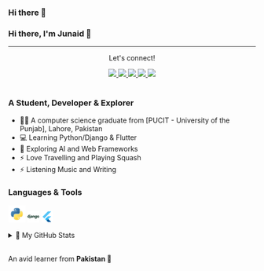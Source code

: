 ### Hi there 👋

<!--
**Junaid2102/Junaid2102** is a ✨ _special_ ✨ repository because its `README.md` (this file) appears on your GitHub profile.

Here are some ideas to get you started:

- 🔭 I’m currently working on ...
- 🌱 I’m currently learning ...
- 👯 I’m looking to collaborate on ...
- 🤔 I’m looking for help with ...
- 💬 Ask me about ...
- 📫 How to reach me: ...
- 😄 Pronouns: ...
- ⚡ Fun fact: ...
-->

### Hi there, I'm Junaid 👋
<hr>
<div align="center">
<p align="center">Let's connect!</p>
<a href="mailto:junaidal2102@gmail.com">
    <img src="https://img.shields.io/badge/-Email-D14836?style=for-the-badge&logo=Gmail&logoColor=white"/>
</a>
    
<a href="https://twitter.com/JunaidA24604211">
    <img src="https://img.shields.io/badge/Twitter-1DA1F2?style=for-the-badge&logo=twitter&logoColor=white" />
</a>

<a href="https://www.linkedin.com/in/junaid-alam2102">
    <img src="https://img.shields.io/badge/linkedin-%230077B5.svg?&style=for-the-badge&logo=linkedin&logoColor=white" />
</a>
<a href="https://www.instagram.com/junaidrao.25/">
    <img src="https://img.shields.io/badge/Instagram-E4405F?style=for-the-badge&logo=instagram&logoColor=white" />
</a>
<a href="https://stackoverflow.com/users/19623523/junaid-alam?tab=profile">
    <img src="https://img.shields.io/badge/Stack_Overflow-FE7A16?style=for-the-badge&logo=stack-overflow&logoColor=white" />
</a>
</div>
<br>

### A Student, Developer & Explorer
- 🙋‍♂️ A computer science graduate from [PUCIT - University of the Punjab], Lahore, Pakistan
- 💻 Learning Python/Django & Flutter
- 🤔 Exploring AI and Web Frameworks
- ⚡ Love Travelling and Playing Squash
- ⚡ Listening Music and Writing


### Languages & Tools

<code><img height="35" src="https://raw.githubusercontent.com/github/explore/80688e429a7d4ef2fca1e82350fe8e3517d3494d/topics/python/python.png"></code>
<code><img width=24px src="https://raw.githubusercontent.com/github/explore/80688e429a7d4ef2fca1e82350fe8e3517d3494d/topics/django/django.png"></code>
<code><img width=24px src="https://raw.githubusercontent.com/github/explore/80688e429a7d4ef2fca1e82350fe8e3517d3494d/topics/flutter/flutter.png"></code>
<br>

<details>
<summary>📝 My GitHub Stats</summary>
<br>

[![Junaid's github stats](https://github-readme-stats.vercel.app/api?username=Junaid2102&theme=gotham)](https://github.com/Junaid2102/github-readme-stats)
![Junaid's Languages Stats](https://github-readme-stats.vercel.app/api/top-langs/?username=Junaid2102&theme=gotham&hide_langs_below=1&layout=compact)

</details>
<br>

An avid learner from <b>Pakistan<b> 💚


[twitter]: https://twitter.com/JunaidA24604211
[linkedin]: https://www.linkedin.com/in/muhammad-junaid-alam-1594b8235/
[instagram]: https://www.instagram.com/junaidrao.25/
[pucit]: https://pucit.edu.pk/
